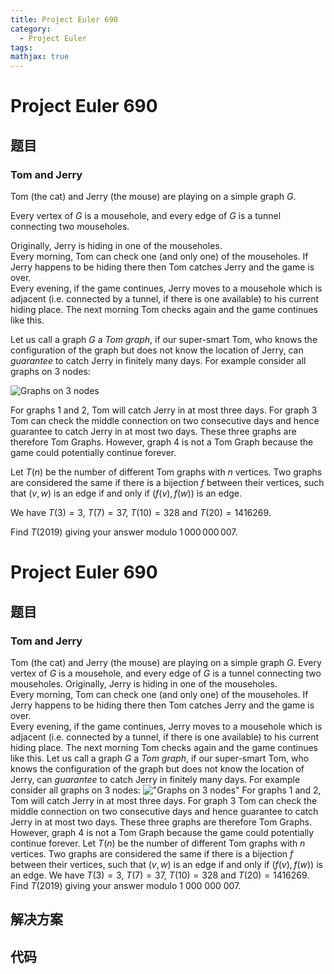 ```yaml
---
title: Project Euler 690
category:
  - Project Euler
tags:
mathjax: true
---
```

<escape><!-- more --></escape>
    
# Project Euler 690
## 题目
### Tom and Jerry



Tom (the cat) and Jerry (the mouse) are playing on a simple graph $G$.


Every vertex of $G$ is a mousehole, and every edge of $G$ is a tunnel connecting two mouseholes.


Originally, Jerry is hiding in one of the mouseholes.<br />
Every morning, Tom can check one (and only one) of the mouseholes. If Jerry happens to be hiding there then Tom catches Jerry and the game is over.<br />
Every evening, if the game continues, Jerry moves to a mousehole which is adjacent (i.e. connected by a tunnel, if there is one available) to his current hiding place. The next morning Tom checks again and the game continues like this.


Let us call a graph $G$ a <i>Tom graph</i>, if our super-smart Tom, who knows the configuration of the graph but does not know the location of Jerry, can <i>guarantee</i> to catch Jerry in finitely many days.
For example consider all graphs on 3 nodes:

<div class="center">
<img src="project/images/p690_graphs.jpg" alt="Graphs on 3 nodes" /></div>

For graphs 1 and 2, Tom will catch Jerry in at most three days. For graph 3 Tom can check the middle connection on two consecutive days and hence guarantee to catch Jerry in at most two days. These three graphs are therefore Tom Graphs. However, graph 4 is not a Tom Graph because the game could potentially continue forever.


Let $T(n)$ be the number of different Tom graphs with $n$ vertices. Two graphs are considered the same if there is a bijection $f$ between their vertices, such that $(v,w)$ is an edge if and only if $(f(v),f(w))$ is an edge.


We have $T(3) = 3$, $T(7) = 37$, $T(10) = 328$ and $T(20) = 1416269$.


Find $T(2019)$ giving your answer modulo $1\,000\,000\,007$.



# Project Euler 690
## 题目
### Tom and Jerry

Tom (the cat) and Jerry (the mouse) are playing on a simple graph $G$.
Every vertex of $G$ is a mousehole, and every edge of $G$ is a tunnel connecting two mouseholes.
Originally, Jerry is hiding in one of the mouseholes.<br>Every morning, Tom can check one (and only one) of the mouseholes. If Jerry happens to be hiding there then Tom catches Jerry and the game is over.<br>Every evening, if the game continues, Jerry moves to a mousehole which is adjacent (i.e. connected by a tunnel, if there is one available) to his current hiding place. The next morning Tom checks again and the game continues like this.
Let us call a graph $G$ a <i>Tom graph</i>, if our super-smart Tom, who knows the configuration of the graph but does not know the location of Jerry, can <i>guarantee</i> to catch Jerry in finitely many days. For example consider all graphs on $3$ nodes:
<img src="https://projecteuler.net/project/images/p690_graphs.jpg" alt="&quot;Graphs on 3 nodes&quot;">
For graphs $1$ and $2$, Tom will catch Jerry in at most three days. For graph $3$ Tom can check the middle connection on two consecutive days and hence guarantee to catch Jerry in at most two days. These three graphs are therefore Tom Graphs. However, graph $4$ is not a Tom Graph because the game could potentially continue forever.
Let $T(n)$ be the number of different Tom graphs with $n$ vertices. Two graphs are considered the same if there is a bijection $f$ between their vertices, such that $(v,w)$ is an edge if and only if $(f(v),f(w))$ is an edge.
We have $T(3) = 3$, $T(7) = 37$, $T(10) = 328$ and $T(20) = 1416269$.
Find $T(2019)$ giving your answer modulo $1\ 000\ 000\ 007$.


## 解决方案


## 代码



